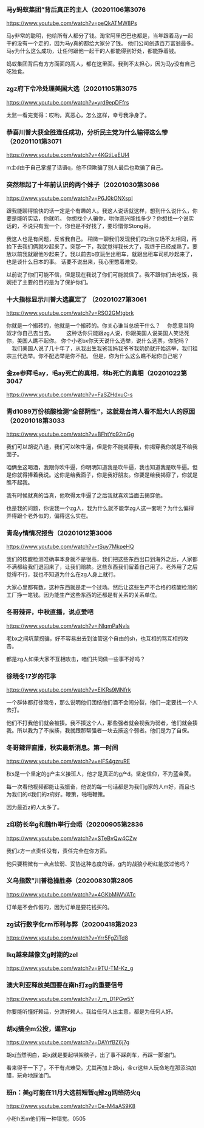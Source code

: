 ### 马y蚂蚁集团”背后真正的主人（20201106第3076
https://www.youtube.com/watch?v=peQkATMW8Ps

马y非常的聪明，他给所有人都分了钱。淘宝阿里巴巴也都是，当年跟着马y一起干的没有一个走的，因为马y真的都给大家分了钱。
他们公司创造百万富翁最多。马y为什么这么成功，让任何跟他一起干的人都能得到好处，都能挣着钱。

蚂蚁集团背后有方方面面的高人，都在这里面。我到不太担心，因为马y没有自己吃独食。

### zgz府下令冷处理美国大选（20201105第3075
https://www.youtube.com/watch?v=yrd9epDFfrs

太监一看完觉得：哎哟，真恶心，怎么这样，幸亏我净身了。

### 恭喜川普大获全胜连任成功，分析民主党为什么输得这么惨（20201101第3071
https://www.youtube.com/watch?v=4KGtiLeEUI4

m主d由于自己掌握了话语q，他不但欺骗了别人最后也欺骗了自己。

### 突然想起了十年前认识的两个妹子（20201030第3066
https://www.youtube.com/watch?v=P6J0kONXspI

跟我能聊得愉快的话一定是个有趣的人。我这人说话就这样，想到什么说什么，你要是能听实话，你就听。
你想找个人骗你，哄你高兴能找多少？你想找一个说实话的，不说只有我一个，你也是不好找了，要珍惜你Stong哥。

我这人也是有问题，反省我自己。
稍微一聊我们发现我们的z治立场不太相同，再抬下去我们俩就吵起来了。突那一下，我就觉得我长大了，我终于已经成熟了。要放以前我就跟他吵起来了。我以前去b京玩坐出租车，就跟出租车司机吵起来了，也是谈什么日本的事。
话要不说出来，我心里憋着难受。

以前说了你们可能不信，但是现在我说了你们可能就信了。我不跟你们去吃饭，我婉拒了主要的目的是为了保护你们。

### 十大指标显示川普大选赢定了 （20201027第3061
https://www.youtube.com/watch?v=RSO2GMtgbrk

你就是一个搬砖的，他就是一个搬砖的。你关心谁当总统干什么？
　你愿意当狗奴才你自己去当去。
　　这种话你只能跟zg人说，你跟美国人说美国人笑话死你，美国人瞧不起你。
你个小老bx你天天说什么选举，说什么选票，你配吗？
　我们美国人说了几十年了，从我出生我爸我妈我爷爷我奶奶就开始选举，我们祖宗三代选举。你不配选举是你不配。
但是，你为什么这么瞧不起你自己呢？

### 金ze参拜毛ay，毛ay死亡的真相，林b死亡的真相（20201022第3047
https://www.youtube.com/watch?v=FaSZHdxuC-s

### 青d1089万份核酸检测“全部阴性”，这就是台湾人看不起大l人的原因（20201018第3033
https://www.youtube.com/watch?v=BFhtYp92mGg

我们可以胡说八道，我们可以吹牛逼，但是你不能揭穿我，你揭穿我你就是不给我面子。

咱俩坐这喝酒，我跟你吹牛逼，你明明知道我是吹牛逼，我也知道我是吹牛逼。但是你就得捧着我说。这你是给我面子，你是我好朋友。你要是给我揭穿了，你就是瞧不起我。

我有时候就真的当真，他吹得太牛逼了之后我就喜欢当面去揭穿他。

也是我的问题，你说我一个zg人，我为什么就不能学zg人这一套呢？为什么偏得弄得跟个老外似的，偏得这么实在。

### 青岛y情情况报告（20201012第3006
https://www.youtube.com/watch?v=tSuy7MkpeHQ

我们的核酸检测准确率本身就不是很高，我们把这些东西出口到海外之后，人家都不满都给我们退回来了，让我们赔款。这些东西我们留着自己用了。老外用了之后觉得不行，我也不知道为什么在zg人身上就行。

大家心里都有数，这种东西就是走一个过场。然后让这些生产不合格的核酸检测的工厂挣一笔钱。因为能生产这些东西的还都是有关系的关系单位。

### 冬哥辣评，中秋直播，说点爱吧
https://www.youtube.com/watch?v=iNlqmPaNvIs

老bx之间坑蒙拐骗，好不容易出去到油管这个自由的sh，也互相的骂互相的攻击。

都是zg人如果大家不互相攻击，咱们共同做一些事不好吗？

### 徐晓冬17岁的花季
https://www.youtube.com/watch?v=ElKRs9MNfrk

一个群体都打徐晓冬，那么说明他们团结他们酒不会闹分裂，他们一定要找一个人去打。

他们不打我他们就会被揍。我不揍这个人，那些强者就会视我为弱者，他们就会揍我。所以我为了不挨揍，我就跟那帮强者一块去揍这个弱者。他们是为了自保。

### 冬哥辣评直播，秋实最新消息。第一时间
https://www.youtube.com/watch?v=eIFS4gzruRE

秋s是一个坚定的g产主义接班人，他才是真正的g产d。坚定信仰，不为蓝金黄。

每一次看他视频都能让我振奋，他说的每一句话都是为我们g家的人m好，而且也为我们的d我们的z府好。鞭策，啪啪鞭策。

因为最近z的人太多了。

### z印防长辛g和魏fh举行会晤（20200905第2836
https://www.youtube.com/watch?v=STeBvQw4CZw

我们z方一点责任没有，责任完全在你方面。

他只要稍微有一点点软弱、妥协这种态度的话，g内的战狼小粉红能放过他吗？

### 义乌指数”川普稳操胜券（20200830第2805
https://www.youtube.com/watch?v=4GKbMiWVATc

订单是不会作假的，因为订单是要花钱买的。

### zg试行数字化rm币利与弊（20200418第2023
https://www.youtube.com/watch?v=Yrr5FgZiTd8

### lkq越来越像文g时期的zel
https://www.youtube.com/watch?v=9TU-TM-Kz_g

### 澳大利亚释放美国要在南h打zg的重要信号
https://www.youtube.com/watch?v=7_m_D1PGw5Y

你要能听懂好赖话，分清好赖人。我给任何人出主意，都是为任何人好。

### 胡xj搞全m公投，逼宫xjp
https://www.youtube.com/watch?v=DAYrfBZ6j7g

胡xj当然明白，胡xj就是要起哄架秧子，出了事不踩刹车，再踩一脚油门。

看来得干一下了，不干有点难受。尤其再加上胡xj，金cr这些人玩命地在那添油加醋，玩命地踩油门。

### 班n：美g可能在11月大选前短暂q掉zg网络防火q
https://www.youtube.com/watch?v=Ce-M4aAS9K8

小粉h五m他们有一种错觉。0505
